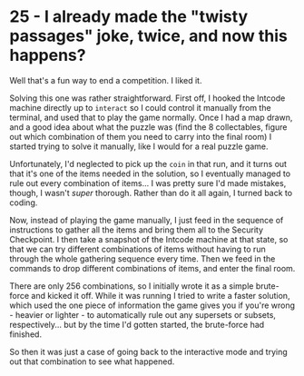 # 25 - I already made the "twisty passages" joke, twice, and now this happens?
Well that's a fun way to end a competition. I liked it.

Solving this one was rather straightforward. First off, I hooked the Intcode machine directly up to `interact` so I could control it manually from the terminal, and used that to play the game normally. Once I had a map drawn, and a good idea about what the puzzle was (find the 8 collectables, figure out which combination of them you need to carry into the final room) I started trying to solve it manually, like I would for a real puzzle game.

Unfortunately, I'd neglected to pick up the `coin` in that run, and it turns out that it's one of the items needed in the solution, so I eventually managed to rule out every combination of items... I was pretty sure I'd made mistakes, though, I wasn't _super_ thorough. Rather than do it all again, I turned back to coding.

Now, instead of playing the game manually, I just feed in the sequence of instructions to gather all the items and bring them all to the Security Checkpoint. I then take a snapshot of the Intcode machine at that state, so that we can try different combinations of items without having to run through the whole gathering sequence every time. Then we feed in the commands to drop different combinations of items, and enter the final room.

There are only 256 combinations, so I initially wrote it as a simple brute-force and kicked it off. While it was running I tried to write a faster solution, which used the one piece of information the game gives you if you're wrong - heavier or lighter - to automatically rule out any supersets or subsets, respectively... but by the time I'd gotten started, the brute-force had finished.

So then it was just a case of going back to the interactive mode and trying out that combination to see what happened.
